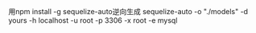 ﻿用npm install -g sequelize-auto逆向生成
sequelize-auto -o "./models" -d yours -h localhost -u root -p 3306 -x root -e mysql